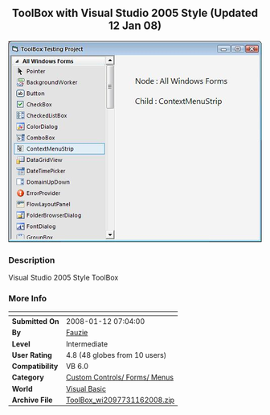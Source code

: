 ﻿<div align="center">

## ToolBox with Visual Studio 2005 Style \(Updated 12 Jan 08\)

<img src="PIC2008111203387890.JPG">
</div>

### Description

Visual Studio 2005 Style ToolBox
 
### More Info
 


<span>             |<span>
---                |---
**Submitted On**   |2008-01-12 07:04:00
**By**             |[Fauzie](https://github.com/Planet-Source-Code/PSCIndex/blob/master/ByAuthor/fauzie.md)
**Level**          |Intermediate
**User Rating**    |4.8 (48 globes from 10 users)
**Compatibility**  |VB 6\.0
**Category**       |[Custom Controls/ Forms/  Menus](https://github.com/Planet-Source-Code/PSCIndex/blob/master/ByCategory/custom-controls-forms-menus__1-4.md)
**World**          |[Visual Basic](https://github.com/Planet-Source-Code/PSCIndex/blob/master/ByWorld/visual-basic.md)
**Archive File**   |[ToolBox\_wi2097731162008\.zip](https://github.com/Planet-Source-Code/fauzie-toolbox-with-visual-studio-2005-style-updated-12-jan-08__1-69841/archive/master.zip)









